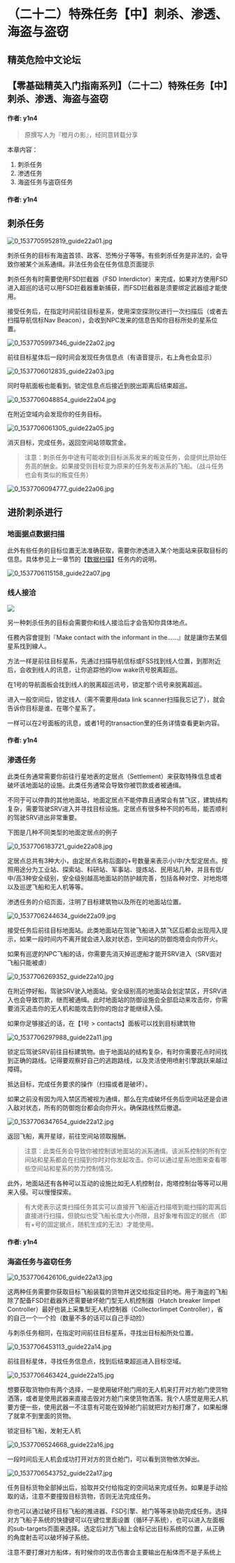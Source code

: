 # （二十二）特殊任务【中】刺杀、渗透、海盗与盗窃

## 精英危险中文论坛

## 【零基础精英入门指南系列】（二十二）特殊任务【中】刺杀、渗透、海盗与盗窃

#### 作者: y1n4

> 原撰写人为『橙月の影』，经同意转载分享

本章内容：

1. 刺杀任务
2. 渗透任务
3. 海盗任务与盗窃任务

#### 作者: y1n4

## 刺杀任务

![0\_1537705952819\_guide22a01.jpg](https://cdn.elitedanger.cn/FmXYoB08GFTkfPn166tVkwUhCDcO)

刺杀任务的目标有海盗首领、政客、恐怖分子等等。有些刺杀任务是非法的，会导致你被某个派系通缉。非法任务会在任务信息页面提示

刺杀任务有时需要使用FSD拦截器（FSD Interdictor）来完成，如果对方使用FSD进入超巡的话可以用FSD拦截器重新捕获，而FSD拦截器是须要绑定武器组才能使用。

接受任务后，在指定时间前往目标星系，使用深空探测仪进行一次扫描后（或者去扫描导航信标Nav Beacon），会收到NPC发来的信息告知你目标所处的星系位置。

![0\_1537705997346\_guide22a02.jpg](https://cdn.elitedanger.cn/FhrhZiippgnhsaX06AQlrVMX9k8P)

前往目标星体后一段时间会发现任务信息点（有语音提示，右上角也会显示）

![0\_1537706012835\_guide22a03.jpg](https://cdn.elitedanger.cn/FkDxf9vickUtJYmldJPbNBmrwEzB)

同时导航面板也能看到。锁定信息点后接近到脱出距离后结束超巡。

![0\_1537706048854\_guide22a04.jpg](https://cdn.elitedanger.cn/FtCTOzG5TqcN34PUlvKB031pfBBM)

在附近空域内会发现你的任务目标。

![0\_1537706061305\_guide22a05.jpg](https://cdn.elitedanger.cn/FvFdL4-InJYwh-cuot_0gX4-2MQM)

消灭目标，完成任务。返回空间站领取赏金。

> 注意：刺杀任务中途有可能收到目标派系发来的叛变任务，会提供比原始任务高的酬金。如果接受则目标变为原来的任务发布派系的飞船。（战斗任务也会有类似的叛变任务）

![0\_1537706094777\_guide22a06.jpg](https://cdn.elitedanger.cn/FjxAoxmwfUUvI0_1xK6kZfl-ETzF)

## 进阶刺杀进行

### 地面据点数据扫描

此外有些任务的目标位置无法准确获取，需要你渗透进入某个地面站来获取目标的信息。具体参见上一章节的【[数据扫描](https://forum.elitedanger.cn/d/115)】任务内的说明。

![0\_1537706115158\_guide22a07.jpg](https://cdn.elitedanger.cn/Fj3_YiCB3bYQTK0X1gKvRpH4Ezhx)

### 线人接洽

![](https://qiniu.elitedanger.cn/assets/files/2020-11-26/1606360881-911901-d86003ce36d3d5394dbf18802d87e950342ab079.jpeg)

另一种刺杀任务的目标会需要你和线人接洽后才会告知你具体地点。

任務內容會提到『Make contact with the informant in the……』就是讓你去某個星系找到線人。

方法一样是前往目标星系，先通过扫描导航信标或FSS找到线人位置，到那附近后，会收到线人的讯息，让你追踪他的low wake讯号脱离超巡。

在1号的导航面板会找到线人的脱离超巡讯号，锁定那个讯号来脱离超巡。

进入一般空间后，锁定线人（需不需要用data link scanner扫描我忘记了），就会告诉你目标是谁、在哪个星系了。

一样可以在2号面板的讯息，或者1号的transaction里的任务详情查看更新内容。

#### 作者: y1n4

### 渗透任务

此类任务通常需要你前往行星地表的定居点（Settlement）来获取特殊信息或者破坏该地面站的设施。此类任务通常会导致你被罚款或者被通缉。

不同于可以停靠的其他地面站，地面定居点不能停靠且通常会有禁飞区，建筑结构复杂，需要驾驶SRV进入并寻找目标设施。定居点有很多种不同的布局，能否顺利的驾驶SRV进出非常重要。

下图是几种不同类型的地面定居点的例子

![0\_1537706183721\_guide22a08.jpg](https://cdn.elitedanger.cn/Fj3p94v1S6ZEVPCSoWKSeN_uJKOR)

定居点总共有3种大小，由定居点名称后面的+号数量来表示小/中/大型定居点。按照用途分为工业站、探索站、科研站、军事站、提炼站、民用站几种，并且有低/中/高3种安全级别，安全级别越高地面站的防护越完善，包括各种对空、对地炮塔以及巡逻飞船和无人机等等。

渗透任务的介绍页面，注明了目标建筑物以及所在的地面站位置。

![0\_1537706244634\_guide22a09.jpg](https://cdn.elitedanger.cn/FhZiejxLF5Cik356uXWCwgr9z35x)

接受任务后前往目标地面站。此类地面站在驾驶飞船进入禁飞区后都会出现闯入提示，如果一段时间内不离开就会进入敌对状态，空间站的防御炮塔会向你开火。

如果有巡逻的NPC飞船的话，你需要先消灭掉巡逻船才能开SRV进入（SRV面对飞船只能被虐）

![0\_1537706269352\_guide22a10.jpg](https://cdn.elitedanger.cn/FvXaaZn8W7Zqqmmmaks89WDAs5Q9)

在附近停好船，驾驶SRV驶入地面站。安全级别高的地面站会划定禁区，开SRV进入也会导致罚款，继而被通缉。此时地面站的防御设施会全部启动来攻击你，你需要消灭追击你的无人机和能攻击到你的炮台才能继续入侵。

如果你足够接近的话，在【1号 &gt; contacts】面板可以找到目标建筑物

![0\_1537706297988\_guide22a11.jpg](https://cdn.elitedanger.cn/FoUlOmQSXspgmHFzlQpD2fwy-WMe)

锁定后驾驶SRV前往目标建筑物。由于地面站的结构复杂，有时你需要花点时间找到正确的路线。记得要观察好自己的逃跑路线，以及灵活使用喷射引擎跳跃来越过障碍。

抵达目标，完成任务要求的操作（扫描或者是破坏）。

如果之前没有因为闯入禁区而被视为通缉，那么在完成破坏任务后空间站还是会进入敌对状态，所有的防御炮台都会向你开火。确保路线然后撤退。

![0\_1537706347654\_guide22a12.jpg](https://cdn.elitedanger.cn/FsrA4CBCfC_E13dOUum0gBqyi5Hp)

返回飞船，离开星球，前往空间站领取报酬。

> 注意：此类任务会导致你被控制该地面站的派系通缉。该派系控制的所有空间站和星系都会在扫描到你时对你发起攻击。你可以通过星系地图来查看哪些空间站和星系的势力控制情况。

此外，地面站还有各种可以互动的设施比如无人机控制台，炮塔控制台等等可以用来入侵。可以慢慢探索。

> 有大佬表示这类扫描任务其实可以直接开飞船逼近扫描塔到能扫描的距离后直接进行扫描，但貌似也受飞船长度大小所限，且好象唯有固定的据点（即有+号的固定据点，随机生成的无法）才能使用。

#### 作者: y1n4

### 海盗任务与盗窃任务

![0\_1537706426106\_guide22a13.jpg](https://cdn.elitedanger.cn/FoYAMVML1NqG2Fh4ED4Y-4g0MBiO)

这两种任务需要你获取目标飞船装载的货物并送交给指定目的地。用于海盗的飞船除了配备FSD拦截器外还需要破坏舱门型无人机控制器（Hatch breaker limpet Controller）最好也装上采集型无人机控制器（Collectorlimpet Controller），省的自己一个一个捡（数量不多的话可以自己手动捡）

与刺杀任务相同，在指定时间前往目标星系，寻找出目标船所处位置。

![0\_1537706453113\_guide22a14.jpg](https://cdn.elitedanger.cn/Fqz198j9AK2XdRgGXR3AB0oij9LE)

前往目标星体，寻找任务信息点，找到后结束超巡进入目标空域。

![0\_1537706463424\_guide22a15.jpg](https://cdn.elitedanger.cn/FgSirwaNgm2SiUofEDJkMsft7aGg)

想要获取货物你有两个选择，一是使用破坏舱门用的无人机来打开对方舱门使货物洒落，或者是使用武器来直接击毁对方舱门来使货物洒落。我个人感觉是用无人机要方便一些，使用武器一不注意有可能在毁掉舱门前就把对方船打爆了，如果船爆了就拿不到里面的货物。

锁定目标飞船，发射无人机

![0\_1537706524668\_guide22a16.jpg](https://cdn.elitedanger.cn/FiL8Xd763-1keOZ0EguFYS7uPHzM)

一段时间后无人机会成功打开对方的货仓舱门，可以看到货物依次掉出。

![0\_1537706543752\_guide22a17.jpg](https://cdn.elitedanger.cn/FiGTkDx6TwrIPytFdIG6lhmQwsbD)

任务目标货物全部掉出后，拾取并交付给指定的空间站来完成任务。如果是手动拾取的话，注意不要撞毁目标货物，否则无法完成任务。

你也可以通过破坏目标飞船的推进器、FSD引擎、舱门等等来协助完成任务。选择对方飞船子系统的快捷键可以在键位里面设置（循环子系统），也可以进入左面板的sub-targets页面来选择。选定后对方飞船上会标记出目标系统的位置，从正确的角度射击可以破坏掉子系统。

注意不要打爆对方船体，有时候你的攻击伤害会主要输出在船体而不是子系统上

